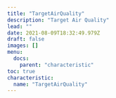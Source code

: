 ```yaml
---
title: "TargetAirQuality"
description: "Target Air Quality"
lead: ""
date: 2021-08-09T18:32:49.979Z
draft: false
images: []
menu:
  docs:
    parent: "characteristic"
toc: true
characteristic:
  name: "TargetAirQuality"
---
```

